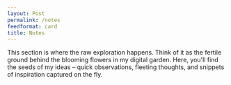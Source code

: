 ```yaml
---
layout: Post
permalink: /notes
feedformat: card
title: Notes
---
```


This section is where the raw exploration happens.  Think of it as the fertile ground behind the blooming flowers in my digital garden. Here, you'll find the seeds of my ideas – quick observations, fleeting thoughts, and snippets of inspiration captured on the fly.